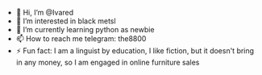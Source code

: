 - 👋 Hi, I’m @Ivared
- 👀 I’m interested in black metsl
- 🌱 I’m currently learning python as newbie
- 📫 How to reach me telegram: the8800
- ⚡ Fun fact: I am a linguist by education, I like fiction, but it doesn't bring in any money, so I am engaged in online furniture sales

<!---
Ivared/Ivared is a ✨ special ✨ repository because its `README.md` (this file) appears on your GitHub profile.
You can click the Preview link to take a look at your changes.
--->

